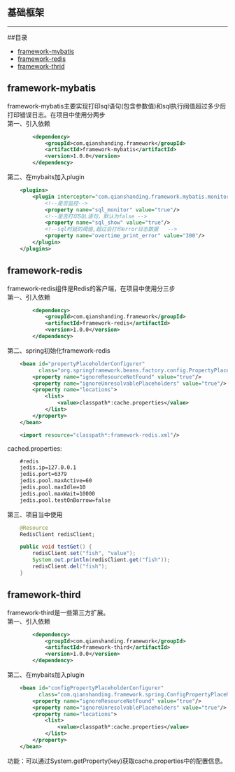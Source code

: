 ## 基础框架
----

##目录
* [framework-mybatis](#framework-mybatis)
* [framework-redis](#framework-redis)
* [framework-thrid](#framework-thrid)

framework-mybatis
-----------
framework-mybatis主要实现打印sql语句(包含参数值)和sql执行阀值超过多少后打印错误日志。在项目中使用分两步  
第一、引入依赖
```xml
        <dependency>
            <groupId>com.qianshanding.framework</groupId>
            <artifactId>framework-mybatis</artifactId>
            <version>1.0.0</version>
        </dependency>
```
第二、在mybaits加入plugin
```xml
    <plugins>
        <plugin interceptor="com.qianshanding.framework.mybatis.monitor.SqlMonitorPlugin">
            <!--是否监控-->
            <property name="sql_monitor" value="true"/>
            <!--是否打印SQL语句，默认为false -->
            <property name="sql_show" value="true"/>
            <!--sql时延的阈值,超过会打印error日志数据   -->
            <property name="overtime_print_error" value="300"/>
        </plugin>
    </plugins>
```
framework-redis
-----------
framework-redis组件是Redis的客户端，在项目中使用分三步  
第一、引入依赖
```xml
        <dependency>
            <groupId>com.qianshanding.framework</groupId>
            <artifactId>framework-redis</artifactId>
            <version>1.0.0</version>
        </dependency>
```
第二、spring初始化framework-redis
```xml
    <bean id="propertyPlaceholderConfigurer"
          class="org.springframework.beans.factory.config.PropertyPlaceholderConfigurer">
        <property name="ignoreResourceNotFound" value="true"/>
        <property name="ignoreUnresolvablePlaceholders" value="true"/>
        <property name="locations">
            <list>
                <value>classpath*:cache.properties</value>
            </list>
        </property>
    </bean>

    <import resource="classpath*:framework-redis.xml"/>
```
cached.properties:
```xml
    #redis
    jedis.ip=127.0.0.1
    jedis.port=6379
    jedis.pool.maxActive=60
    jedis.pool.maxIdle=10
    jedis.pool.maxWait=10000
    jedis.pool.testOnBorrow=false
```
第三、项目当中使用
```java
    @Resource
    RedisClient redisClient;

    public void testGet() {
        redisClient.set("fish", "value");
        System.out.println(redisClient.get("fish"));
        redisClient.del("fish");
    }
```
framework-third
-----------
framework-third是一些第三方扩展。  
第一、引入依赖
```xml
        <dependency>
            <groupId>com.qianshanding.framework</groupId>
            <artifactId>framework-third</artifactId>
            <version>1.0.0</version>
        </dependency>
```
第二、在mybaits加入plugin
```xml
    <bean id="configPropertyPlaceholderConfigurer"
          class="com.qianshanding.framework.spring.ConfigPropertyPlaceholderConfigurer">
        <property name="ignoreResourceNotFound" value="true"/>
        <property name="ignoreUnresolvablePlaceholders" value="true"/>
        <property name="locations">
            <list>
                <value>classpath*:cache.properties</value>
            </list>
        </property>
    </bean>
```
功能：可以通过System.getProperty(key)获取cache.properties中的配置信息。